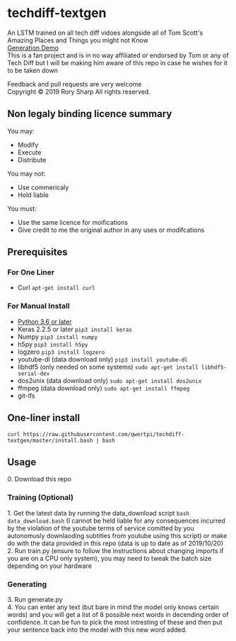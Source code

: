 # techdiff-textgen
An LSTM trained on all tech diff vidoes alongside all of Tom Scott's Amazing Places and Things you might not Know  
[Generation Demo](https://colab.research.google.com/drive/1opVwFa0oz7aWEe6iCSLUsL4mPiSUDeT9#forceEdit=true&sandboxMode=true)  
This is a fan project and is in no way affiliated or endorsed by Tom or any of Tech Diff but I will be making him aware of this repo in case he wishes for it to be taken down

Feedback and pull requests are very welcome  
Copyright © 2019  Rory Sharp All rights reserved.  
## Non legaly binding licence summary
You may:
* Modify
* Execute
* Distribute

You may not:
* Use commericaly
* Hold liable

You must:
* Use the same licence for moifications
* Give credit to me the original author in any uses or modifcations

## Prerequisites
### For One Liner
* Curl `apt-get install curl`
### For Manual Install
* [Python 3.6 or later](https://www.python.org/downloads/)
* Keras 2.2.5 or later `pip3 install keras`
* Numpy `pip3 install numpy`
* h5py `pip3 install h5py`
* logzero `pip3 install logzero`
* youtube-dl (data download only) `pip3 install youtube-dl`
* libhdf5 (only needed on some systems) `sudo apt-get install libhdf5-serial-dev`
* dos2unix (data download only) `sudo apt-get install dos2unix`
* ffmpeg (data download only) `sudo apt-get install ffmpeg`
* git-lfs
## One-liner install
`curl https://raw.githubusercontent.com/qwertpi/techdiff-textgen/master/install.bash | bash`
## Usage
0\. Download this repo  
### Training (Optional)
1\. Get the latest data by running the data_download script `bash data_download.bash` (I cannot be held liable for any consequences incurred by the violation of the youtube terms of service comitted by you autonomusly downlaoding subtitles from youtube using this script) or make do with the data provided in this repo (data is up to date as of 2019/10/20)  
2\. Run train.py (ensure to follow the instructions about changing imports if you are on a CPU only system), you may need to tweak the batch size depending on your hardware  
### Generating
3\. Run generate.py  
4\. You can enter any text (but bare in mind the model only knows certain words) and you will get a list of 8 possible next words in decending order of confidence. It can be fun to pick the most intresting of these and then put your sentence back into the model with this new word added.  
